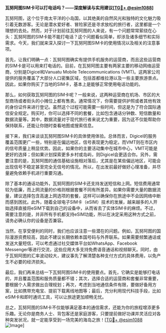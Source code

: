 **瓦努阿图SIM卡可以打电话吗？——深度解读与实用建议[[TG💪+ @esim1088](https://t.me/s/esim1088)]**

瓦努阿图，这个位于南太平洋的小岛国，以其绝美的自然风光和独特的文化魅力吸引着无数游客。无论是潜水爱好者、冒险家还是寻求放松的旅行者，这里都是一个理想的去处。然而，对于计划前往瓦努阿图的人来说，有一个问题常常萦绕在心头：瓦努阿图的SIM卡能不能打电话？这个问题看似简单，却涉及诸多细节和实际需求。今天，我们就来深入探讨一下瓦努阿图SIM卡的使用情况以及相关的注意事项。

首先，让我们明确一点：瓦努阿图确实有提供手机服务的运营商，而且这些运营商的SIM卡是可以用来打电话的。目前，在瓦努阿图主要有两家主要的移动网络运营商，分别是Digicel和Vanuatu Mobile Telecommunications (VMT)。这两家公司提供的服务覆盖了大部分人口密集区域，包括首都维拉港以及一些主要旅游景点。因此，如果你购买了当地的SIM卡，基本上是能够正常使用电话功能的。

那么，如何获取瓦努阿图的SIM卡呢？一般来说，这两种运营商在机场、市区的大型商场或者街头的小摊位上都有售卖。通常情况下，你需要提供护照或者其他有效的身份证件来进行登记。虽然这个过程可能需要一些时间，但这是为了符合国际通信安全规定。购买时，你可以选择不同的套餐，比如包含通话分钟数、短信数量和数据流量等。其中，数据流量对于现代旅行者来说尤为重要，因为这不仅能帮助你保持联系，还能让你随时查看地图或搜索信息。

接下来，我们来谈谈瓦努阿图SIM卡的具体使用体验。总体而言，Digicel的服务覆盖范围更广一些，特别是在偏远地区，信号表现更为稳定。而VMT则在市区内的信号质量上稍显优势。因此，如果你的主要活动集中在城市中心，VMT可能是更好的选择；但如果计划探索更多乡村或岛屿，则Digicel会更适合你。另外，需要注意的是，瓦努阿图的通信基础设施相对落后，尤其是在某些偏远地区，可能会出现信号不稳定甚至完全无信号的情况。所以，在出发前最好做好心理准备，并尽量避免依赖手机进行重要沟通。

除了基本的通话功能外，瓦努阿图的SIM卡还支持发送短信和上网。短信费用通常较为低廉，而上网流量的价格则根据套餐不同有所差异。如果你需要大量的数据流量，建议选择包含高速上网选项的套餐，这样可以确保你在旅途中不会因网络中断而感到困扰。此外，随着全球电子SIM卡（eSIM）技术的发展，越来越多的人开始选择直接将eSIM下载到自己的设备中，从而省去了实体SIM卡的麻烦。不过，需要注意的是，并非所有手机都支持eSIM功能，所以在决定采用这种方式之前，请务必确认你的设备是否兼容。

当然，在享受便利的同时，我们也应该注意一些潜在的问题。例如，瓦努阿图的国际漫游资费较高，因此不建议长期依赖本国号码与外界联系。如果需要频繁通话或发送大量短信，可以考虑通过社交媒体平台如WhatsApp、Facebook Messenger等进行交流，这些应用大多支持免费语音通话和视频聊天。同时，由于瓦努阿图的汇率波动较大，建议事先了解清楚各种支付方式的具体费用，以免产生不必要的经济损失。

最后，我们再来总结一下瓦努阿图SIM卡的使用要点。首先，它确实是能够打电话的，并且覆盖范围和服务质量都不错；其次，选择合适的运营商和套餐非常重要，要根据个人需求做出合理规划；再次，考虑到当地通信条件有限，要做好备用方案，比如携带充电宝、提前下载离线地图等；最后，充分利用现代科技手段，比如eSIM卡和即时通讯工具，可以让旅途更加顺畅无忧。

总之，瓦努阿图的SIM卡不仅能够满足基本的通信需求，还能为你的旅程增添更多乐趣。无论你是商务人士、背包客还是家庭游客，只要提前做好功课并灵活应对各种突发状况，就一定能享受到一场完美的海岛之旅！[[TG💪+ @esim1088](https://t.me/s/esim1088) ![Image](https://i.postimg.cc/4NQfJmqS/Snipaste-2025-05-13-00-14-12.png)]